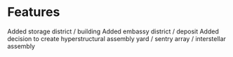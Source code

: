 # Features
Added storage district / building
Added embassy district / deposit
Added decision to create hyperstructural assembly yard / sentry array / interstellar assembly
